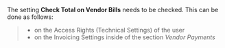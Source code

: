 The setting **Check Total on Vendor Bills** needs to be checked. This
can be done as follows:

> - on the Access Rights (Technical Settings) of the user
> - on the Invoicing Settings inside of the section *Vendor Payments*
